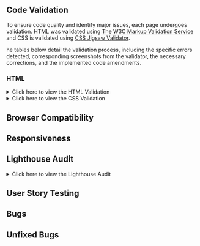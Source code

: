  ## Code Validation
To ensure code quality and identify major issues, each page undergoes validation. HTML was validated using [The W3C Markup Validation Service](https://validator.w3.org/) and CSS is validated using [CSS Jigsaw Validator](https://jigsaw.w3.org/css-validator/). 

he tables below detail the validation process, including the specific errors detected, corresponding screenshots from the validator, the necessary corrections, and the implemented code amendments.

### HTML

<details>
<summary>Click here  to view the HTML Validation </summary>
 
 
 **Page** | **Screenshot** | **Changes to be made** | **Changes made** | **Final result** 
---|---|---|---|---
 Home | ![screenot](assets/images/documentation/testing/validator/index-v-before.png) | Stray div | Removed stray div | ![screenot](assets/images/documentation/testing/validator/index-v-after.png) 
 Book Now | ![screenot](assets/images/documentation/testing/validator/booking-v-before.png) | The input type was set incorrectly.  <br><br> The required attribute was duplicated, <br><br> The form method and action were written incorrectly. The form element was not closed correctly. | Changed the input type to 'text' to ensure the placeholder attribute functions correctly. <br><br> Removed the duplicate 'required' attribute. <br><br> Updated the form's method to 'GET' and set its action to 'confirmation.html'. Closed the form element correctly. | ![screenot](assets/images/documentation/testing/validator/booking-v-after.png) 

 - The packages page is not included in the table above as it passed the HTML validation test.

 </details>

<details>
<summary>Click here  to view the CSS Validation </summary>

 **Page** | **Screenshot** | **Changes to be made** | **Changes made** | **Updated Screenshot** 
---|---|---|---|---
 CSS style sheet | ![screenot](assets/images/documentation/testing/validator/css-v-before.png) | Font-size and padding values / format were incorrect  | Padding removed as it was not necessary and font-size value was chnaged | ![screenot](assets/images/documentation/testing/validator/css-v-after.png) 
  |  |  |  |  

 </details>

## Browser Compatibility
## Responsiveness

## Lighthouse Audit
<details>
<summary>Click here  to view the Lighthouse Audit </summary>
 
Chrome Lighthouse evaluates the performance, accessibility, and SEO of a web page by running audits, providing detailed reports, and suggesting improvements.

 </details>


## User Story Testing
## Bugs
## Unfixed Bugs
